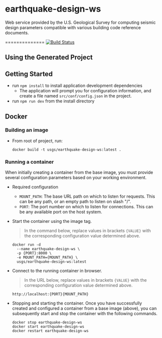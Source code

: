# earthquake-design-ws
Web service provided by the U.S. Geological Survey for computing seismic
design parameters compatible with various building code reference documents.


==============
[![Build Status](https://travis-ci.org/usgs/earthquake-design-ws.svg?branch=master)](https://travis-ci.org/usgs/earthquake-hazard-probabilistic-ws)

Using the Generated Project
---------------------------

## Getting Started
- run `npm install` to install application development dependencies
    - The application will prompt you for configuration information,
      and create a file named `src/conf/config.json` in the project.
- run `npm run dev` from the install directory


## Docker

### Building an image

- From root of project, run:
    ```
    docker build -t usgs/earthquake-design-ws:latest .
    ```

### Running a container

When initially creating a container from the base image, you must provide
several configuration parameters based on your working environment.

- Required configuration
  - `MOUNT_PATH`: The base URL path on which to listen for requests. This can
                  be any path, or an empty path to listen on slash "/".
  - `PORT`: The port number on which to listen for connections. This can be
            any available port on the host system.

- Start the container using the image tag.

  > In the command below, replace values in brackets `{VALUE}` with the
  > corresponding configuration value determined above.

    ```
    docker run -d
      --name earthquake-design-ws \
      -p {PORT}:8000 \
      -e MOUNT_PATH={MOUNT_PATH} \
      usgs/earthquake-design-ws:latest
    ```

- Connect to the running container in browser.

  > In the URL below, replace values in brackets `{VALUE}` with the
  > corresponding configuration value determined above.

  ```
  http://localhost:{PORT}{MOUNT_PATH}
  ```

- Stopping and starting the container. Once you have successfully created
  and configured a container from a base image (above), you can subsequently
  start and stop the container with the following commands.
  ```
  docker stop earthquake-design-ws
  docker start earthquake-design-ws
  docker restart earthquake-design-ws
  ```
